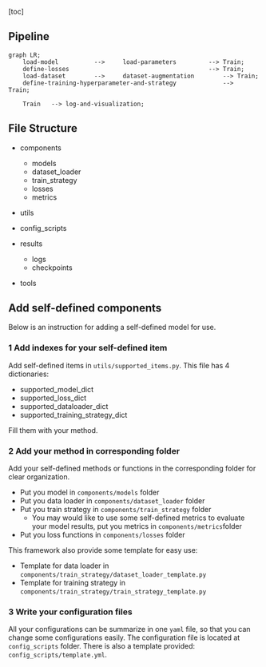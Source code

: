 [toc]

## Pipeline

```mermaid
graph LR;
    load-model			-->		load-parameters			-->	Train;
    define-losses										-->	Train;
    load-dataset 		-->		dataset-augmentation		-->	Train;
    define-training-hyperparameter-and-strategy				-->		Train;

	Train	-->	log-and-visualization;
```

## File Structure

+ components

  + models 
  + dataset_loader
  + train_strategy
  + losses
  + metrics

+ utils

+ config_scripts

+ results

  + logs
  + checkpoints 

+ tools

  

## Add self-defined components

Below is an instruction for adding a self-defined model for use.

### 1 Add indexes  for  your self-defined item

Add self-defined items in `utils/supported_items.py`. This file has 4 dictionaries:

+ supported_model_dict 
+ supported_loss_dict 
+ supported_dataloader_dict 
+ supported_training_strategy_dict 

Fill them with your method.

### 2 Add your method in corresponding folder 

Add your self-defined methods or functions in the corresponding folder for clear organization.

+ Put you model in `components/models` folder 
+ Put you data loader in `components/dataset_loader` folder 
+ Put you train strategy in `components/train_strategy` folder 
  + You may would like to use some self-defined metrics to evaluate your model results, put you metrics in `components/metrics`folder 
+ Put you loss functions in `components/losses` folder 

This framework also provide some template for easy use:

+ Template for data loader in `components/train_strategy/dataset_loader_template.py`
+ Template for training strategy in `components/train_strategy/train_strategy_template.py`

### 3 Write your configuration files 

All your configurations can be summarize in one `yaml` file, so that you can change some configurations easily. The configuration file is located at `config_scripts` folder. There is also a template provided: `config_scripts/template.yml`.

